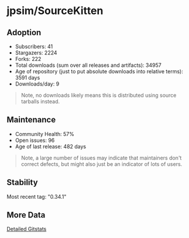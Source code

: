 # jpsim/SourceKitten

## Adoption

- Subscribers: 41
- Stargazers: 2224
- Forks: 222
- Total downloads (sum over all releases and artifacts): 34957
- Age of repository (just to put absolute downloads into relative terms): 3591 days
- Downloads/day: 9

> Note, no downloads likely means this is distributed using source tarballs instead.

## Maintenance

- Community Health: 57%
- Open issues: 96
- Age of last release: 482 days

> Note, a large number of issues may indicate that maintainers don't correct defects, but might also
> just be an indicator of lots of users.

## Stability

Most recent tag: "0.34.1"

## More Data

[Detailed Gitstats](/bazel-catalog/gitstats/jpsim/SourceKitten)

